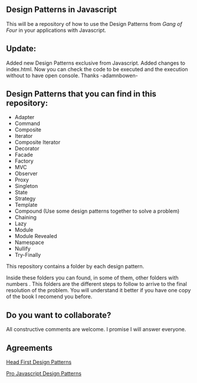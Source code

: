 ## Design Patterns in Javascript
This will be a repository of how to use the Design Patterns from *Gang of Four* in your applications with Javascript.

## Update:
Added new Design Patterns exclusive from Javascript.
Added changes to index.html. Now you can check the code to be executed and the execution without to have open console. Thanks -adamnbowen-

## Design Patterns that you can find in this repository:

* Adapter
* Command
* Composite
* Iterator
* Composite Iterator
* Decorator
* Facade
* Factory
* MVC
* Observer
* Proxy
* Singleton
* State
* Strategy
* Template
* Compound (Use some design patterns together to solve a problem)
* Chaining
* Lazy
* Module
* Module Revealed
* Namespace
* Nullify
* Try-Finally

This repository contains a folder by each design pattern.

Inside these folders you can found, in some of them, other folders with numbers . This folders are the different steps to follow to arrive to the final resolution of the problem.
You will understand it better if you have one copy of the book I recomend you before.

## Do you want to collaborate?

All constructive comments are welcome. I promise I will answer everyone.

## Agreements

[Head First Design Patterns](http://www.amazon.com/First-Design-Patterns-Elisabeth-Freeman/dp/0596007124/ref=sr_1_1?ie=UTF8&qid=1316512770&sr=8-1)

[Pro Javascript Design Patterns](http://www.amazon.com/Pro-JavaScript-Design-Patterns-ebook/dp/B001AT1YUA/ref=sr_1_2?ie=UTF8&qid=1317818607&sr=8-2)


